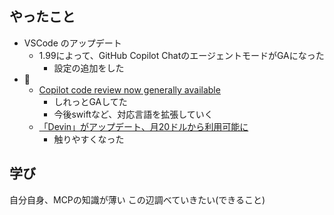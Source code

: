 ## やったこと

- VSCode のアップデート
  - 1.99によって、GitHub Copilot ChatのエージェントモードがGAになった
    - 設定の追加をした
- :eyes:
  - [Copilot code review now generally available](https://github.blog/changelog/2025-04-04-copilot-code-review-now-generally-available/)
    - しれっとGAしてた
    - 今後swiftなど、対応言語を拡張していく
  - [「Devin」がアップデート、月20ドルから利用可能に](https://www.itmedia.co.jp/aiplus/articles/2504/04/news112.html)
    - 触りやすくなった

## 学び

自分自身、MCPの知識が薄い
この辺調べていきたい(できること)

